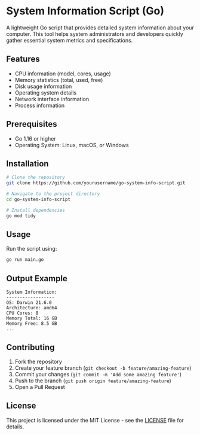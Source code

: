 # System Information Script (Go)

A lightweight Go script that provides detailed system information about your computer. This tool helps system administrators and developers quickly gather essential system metrics and specifications.

## Features

- CPU information (model, cores, usage)
- Memory statistics (total, used, free)
- Disk usage information
- Operating system details
- Network interface information
- Process information

## Prerequisites

- Go 1.16 or higher
- Operating System: Linux, macOS, or Windows

## Installation

```bash
# Clone the repository
git clone https://github.com/yourusername/go-system-info-script.git

# Navigate to the project directory
cd go-system-info-script

# Install dependencies
go mod tidy
```

## Usage

Run the script using:

```bash
go run main.go
```

## Output Example

```
System Information:
------------------
OS: Darwin 21.6.0
Architecture: amd64
CPU Cores: 8
Memory Total: 16 GB
Memory Free: 8.5 GB
...
```

## Contributing

1. Fork the repository
2. Create your feature branch (`git checkout -b feature/amazing-feature`)
3. Commit your changes (`git commit -m 'Add some amazing feature'`)
4. Push to the branch (`git push origin feature/amazing-feature`)
5. Open a Pull Request

## License

This project is licensed under the MIT License - see the [LICENSE](LICENSE) file for details.
